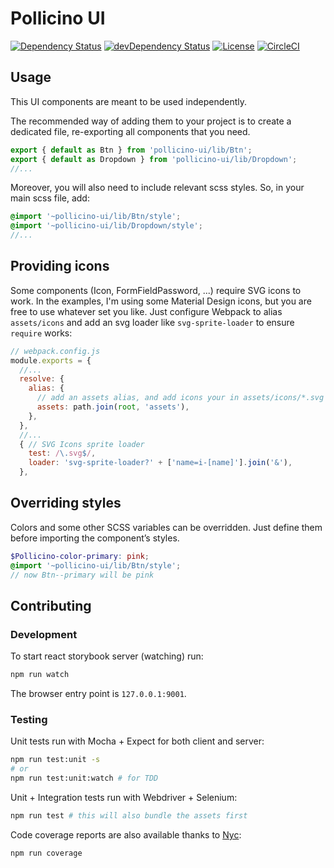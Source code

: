 # Pollicino UI

[![Dependency Status](https://david-dm.org/albertogasparin/pollicino-ui.svg?style=flat-square)](https://david-dm.org/albertogasparin/pollicino-ui)
[![devDependency Status](https://david-dm.org/albertogasparin/pollicino-ui/dev-status.svg?style=flat-square)](https://david-dm.org/albertogasparin/pollicino-ui#info=devDependencies)
[![License](http://img.shields.io/:license-mit-blue.svg)](http://albertogasparin.mit-license.org)
[![CircleCI](https://circleci.com/gh/albertogasparin/pollicino-ui.svg?style=svg&circle-token=cd02d6e4de18113f185af5a4aad6597aff5583c8)](https://circleci.com/gh/albertogasparin/pollicino-ui)

## Usage

This UI components are meant to be used independently.

The recommended way of adding them to your project is to create a dedicated file, re-exporting all components that you need.  

```js
export { default as Btn } from 'pollicino-ui/lib/Btn';
export { default as Dropdown } from 'pollicino-ui/lib/Dropdown';
//...
```

Moreover, you will also need to include relevant scss styles. So, in your main scss file, add:

``` scss
@import '~pollicino-ui/lib/Btn/style';
@import '~pollicino-ui/lib/Dropdown/style';
//...
```  



## Providing icons

Some components (Icon, FormFieldPassword, ...) require SVG icons to work. In the examples, I'm using some Material Design icons, but you are free to use whatever set you like.
Just configure Webpack to alias `assets/icons` and add an svg loader like `svg-sprite-loader` to ensure `require` works:

```js
// webpack.config.js
module.exports = {
  //...
  resolve: {
    alias: {
      // add an assets alias, and add icons your in assets/icons/*.svg
      assets: path.join(root, 'assets'),
    },
  },
  //...
  { // SVG Icons sprite loader
    test: /\.svg$/,
    loader: 'svg-sprite-loader?' + ['name=i-[name]'].join('&'),
  },
```



## Overriding styles

Colors and some other SCSS variables can be overridden. Just define them before importing the component’s styles. 

``` scss
$Pollicino-color-primary: pink;
@import '~pollicino-ui/lib/Btn/style';
// now Btn--primary will be pink 
```
  


## Contributing

### Development

To start react storybook server (watching) run:
``` sh
npm run watch
```
The browser entry point is `127.0.0.1:9001`.



### Testing

Unit tests run with Mocha + Expect for both client and server:
``` sh
npm run test:unit -s
# or
npm run test:unit:watch # for TDD
```

Unit + Integration tests run with Webdriver + Selenium:
``` sh
npm run test # this will also bundle the assets first
```


Code coverage reports are also available thanks to [Nyc](https://github.com/bcoe/nyc):
``` sh
npm run coverage
```

